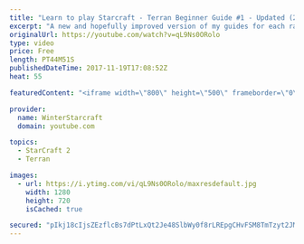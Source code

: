 ```yaml
---
title: "Learn to play Starcraft - Terran Beginner Guide #1 - Updated (2017 LOTV)"
excerpt: "A new and hopefully improved version of my guides for each race where I go over as many basics as possible while doing it live :)  I strongly believe that a super structured guide style is not very helpful compared to watching/playing the game actively.  Feedback is greatly appreciated. -- Watch live"
originalUrl: https://youtube.com/watch?v=qL9Ns0ORolo
type: video
price: Free
length: PT44M51S
publishedDateTime: 2017-11-19T17:08:52Z
heat: 55

featuredContent: "<iframe width=\"800\" height=\"500\" frameborder=\"0\" src=\"https://www.youtube.com/embed/qL9Ns0ORolo\" allow=\"accelerometer; autoplay; encrypted-media; gyroscope; picture-in-picture\" allowfullscreen></iframe>"

provider:
  name: WinterStarcraft
  domain: youtube.com

topics:
  - StarCraft 2
  - Terran

images:
  - url: https://i.ytimg.com/vi/qL9Ns0ORolo/maxresdefault.jpg
    width: 1280
    height: 720
    isCached: true

secured: "pIkj18cIjsZEzflcBs7dPtLxQt2Je48SlbWy0f8rLREpgCHvFSM8TmTzyt2JMahQovmLrC1/o+gbuu0ktIY5sEO+7I3p990QZoulY1Yj2vIODwzptb6YV3D8ksAweCrTztuOQqrpqXOvf/IJEnPKnlo2Ub8gZgx84cLu8+jzDp+t3ie0VAkigsRs5ZF2DwkPMJqVZreUlH1TlMgcQ5Apwc75FoNCr7OA4/R9AXWpDRvBuhaUPdcvZKQcQ0HPG/5k8TYtkbEsgoaoSJU8+RavvG3eD3aaDOuqoX408cDE/11Z55+w+8SvyjUmj7UM6/llGFsvQXQt33q/CHbDIf7wBRqLsdJZU9x1cU6Es0r9IsZ+4rWo6E7LxzVft2bcS2WDhsZk6cw95NqPYPyx1WZQ5wo+ZqZ0HYbF3k49pbj3FzxmcFVjImtLpIrOxUJs/k3e;rqLdsQfP14+WPPnvGyRbhA=="
---
```


